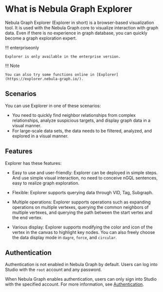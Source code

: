 # What is Nebula Graph Explorer

Nebula Graph Explorer (Explorer in short) is a browser-based visualization tool. It is used with the Nebula Graph core to visualize interaction with graph data. Even if there is no experience in graph database, you can quickly become a graph exploration expert.

!!! enterpriseonly

    Explorer is only available in the enterprise version.
    
!!! Note

    You can also try some functions online in [Explorer](https://explorer.nebula-graph.io/).

## Scenarios

You can use Explorer in one of these scenarios:

- You need to quickly find neighbor relationships from complex relationships, analyze suspicious targets, and display graph data in a visual manner.
- For large-scale data sets, the data needs to be filtered, analyzed, and explored in a visual manner.

## Features

Explorer has these features:

- Easy to use and user-friendly: Explorer can be deployed in simple steps. And use simple visual interaction, no need to conceive nGQL sentences, easy to realize graph exploration.

- Flexible: Explorer supports querying data through VID, Tag, Subgraph.

- Multiple operations: Explorer supports operations such as expanding operations on multiple vertexes, querying the common neighbors of multiple vertexes, and querying the path between the start vertex and the end vertex.

- Various display: Explorer supports modifying the color and icon of the vertex in the canvas to highlight key nodes. You can also freely choose the data display mode in `dagre`, `force`, and `circular`.

## Authentication

Authentication is not enabled in Nebula Graph by default. Users can log into Studio with the `root` account and any password.

When Nebula Graph enables authentication, users can only sign into Studio with the specified account. For more information, see [Authentication](../../7.data-security/1.authentication/1.authentication.md).
